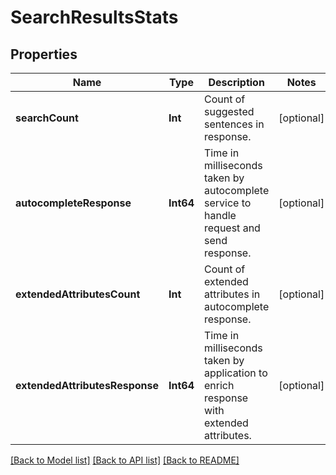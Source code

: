 # SearchResultsStats

## Properties
Name | Type | Description | Notes
------------ | ------------- | ------------- | -------------
**searchCount** | **Int** | Count of suggested sentences in response. | [optional] 
**autocompleteResponse** | **Int64** | Time in milliseconds taken by autocomplete service to handle request and send response. | [optional] 
**extendedAttributesCount** | **Int** | Count of extended attributes in autocomplete response. | [optional] 
**extendedAttributesResponse** | **Int64** | Time in milliseconds taken by application to enrich response with extended attributes. | [optional] 

[[Back to Model list]](../README.md#documentation-for-models) [[Back to API list]](../README.md#documentation-for-api-endpoints) [[Back to README]](../README.md)


